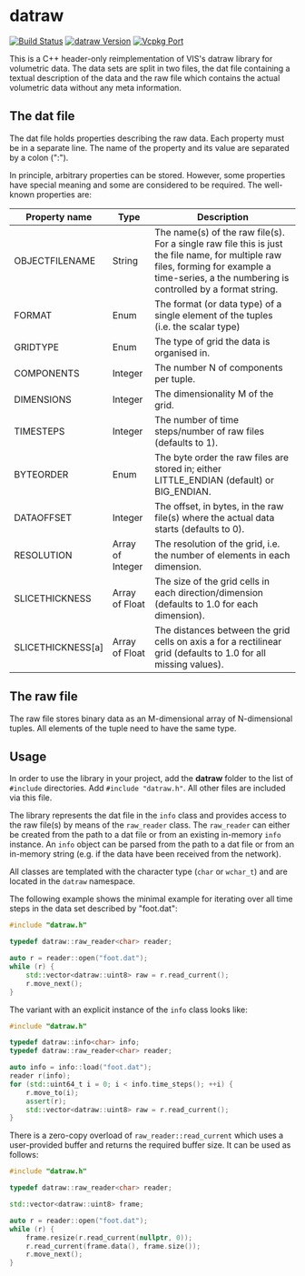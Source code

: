 
# datraw

[![Build Status](https://visualisierungsinstitut.visualstudio.com/datraw/_apis/build/status/UniStuttgart-VISUS.datraw?branchName=master)](https://visualisierungsinstitut.visualstudio.com/datraw/_build/latest?definitionId=5&branchName=master)
[![datraw Version](https://img.shields.io/nuget/v//datraw.svg)](https://www.nuget.org/packages/datraw)
[![Vcpkg Port](https://www3.visus.uni-stuttgart.de/vcpkgstatus/datraw)](https://github.com/microsoft/vcpkg/tree/master/ports/datraw)

This is a C++ header-only reimplementation of VIS's datraw library for volumetric data. The data sets are split in two files, the dat file containing a textual description of the data and the raw file which contains the actual volumetric data without any meta information.

## The dat file
The dat file holds properties describing the raw data. Each property must be in a separate line. The name of the property and its value are separated by a colon (":").

In principle, arbitrary properties can be stored. However, some properties have special meaning and some are considered to be required. The well-known properties are:

| Property name | Type | Description |
| --- | --- | --- |
| OBJECTFILENAME | String | The name(s) of the raw file(s). For a single raw file this is just the file name, for multiple raw files, forming for example a time-series, a the numbering is controlled by a format string. |
| FORMAT | Enum | The format (or data type) of a single element of the tuples (i.e. the scalar type) |
| GRIDTYPE | Enum | The type of grid the data is organised in. |
| COMPONENTS | Integer | The number N of components per tuple. |
| DIMENSIONS | Integer | The dimensionality M of the grid. |
| TIMESTEPS | Integer | The number of time steps/number of raw files (defaults to 1). |
| BYTEORDER | Enum | The byte order the raw files are stored in; either LITTLE_ENDIAN (default) or BIG_ENDIAN. |
| DATAOFFSET | Integer | The offset, in bytes, in the raw file(s) where the actual data starts (defaults to 0). |
| RESOLUTION | Array of Integer | The resolution of the grid, i.e. the number of elements in each dimension. |
| SLICETHICKNESS | Array of Float | The size of the grid cells in each direction/dimension (defaults to 1.0 for each dimension). |
| SLICETHICKNESS[a] | Array of Float | The distances between the grid cells on axis a for a rectilinear grid (defaults to 1.0 for all missing values). |

## The raw file
The raw file stores binary data as an M-dimensional array of N-dimensional tuples. All elements of the tuple need to have the same type.

## Usage
In order to use the library in your project, add the **datraw** folder to the list of `#include` directories. Add `#include "datraw.h"`. All other files are included via this file.

The library represents the dat file in the `info` class and provides access to the raw file(s) by means of the `raw_reader` class. The `raw_reader` can either be created from the path to a dat file or from an existing in-memory `info` instance. An `info` object can be parsed from the path to a dat file or from an in-memory string (e.g. if the data have been received from the network).

All classes are templated with the character type (`char` or `wchar_t`) and are located in the `datraw` namespace.

The following example shows the minimal example for iterating over all time steps in the data set described by "foot.dat":

```C++
#include "datraw.h"

typedef datraw::raw_reader<char> reader;

auto r = reader::open("foot.dat");
while (r) {
    std::vector<datraw::uint8> raw = r.read_current();
    r.move_next();
}
```

The variant with an explicit instance of the `info` class looks like:


```C++
#include "datraw.h"

typedef datraw::info<char> info;
typedef datraw::raw_reader<char> reader;

auto info = info::load("foot.dat");
reader r(info);
for (std::uint64_t i = 0; i < info.time_steps(); ++i) {
    r.move_to(i);
    assert(r);
    std::vector<datraw::uint8> raw = r.read_current();
}
```

There is a zero-copy overload of `raw_reader::read_current` which uses a user-provided buffer and returns the required buffer size. It can be used as follows:

```C++
#include "datraw.h"

typedef datraw::raw_reader<char> reader;

std::vector<datraw::uint8> frame;

auto r = reader::open("foot.dat");
while (r) {
    frame.resize(r.read_current(nullptr, 0));
    r.read_current(frame.data(), frame.size());
    r.move_next();
}
```
